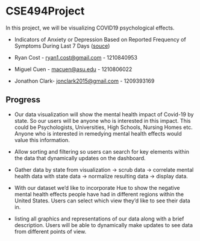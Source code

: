 # CSE494Project
In this project, we will be visualizing COVID19 psychological effects.

* Indicators of Anxiety or Depression Based on Reported Frequency of Symptoms During Last 7 Days ([souce](https://data.cdc.gov/NCHS/Indicators-of-Anxiety-or-Depression-Based-on-Repor/8pt5-q6wp))

* Ryan Cost - ryan1.cost@gmail.com - 1210840953
* Miguel Cuen - macuen@asu.edu - 1210806022
* Jonathon Clark- jonclark2015@gmail.com - 1209393169

## Progress

* Our data visualization will show the mental health impact of Covid-19 by state. So our users will be anyone who is interested in this impact. This could be Psychologists, Universities, High Schools, Nursing Homes etc. Anyone who is interested in remedying mental health effects would value this information.

* Allow sorting and filtering so users can search for key elements within the data that dynamically updates on the dashboard.
* Gather data by state from visualization -> scrub data -> correlate mental health data with state data -> normalize resulting data -> display data.
* With our dataset we’d like to incorporate Hue to show the negative mental health effects people have had in different regions within the United States. Users can select which view they’d like to see their data in.
* listing all graphics and representations of our data along with a brief description. Users will be able to dynamically make updates to see data from different points of view.
